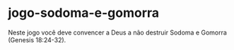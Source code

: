 # jogo-sodoma-e-gomorra
Neste jogo você deve convencer a Deus a não destruir Sodoma e Gomorra (Genesis 18:24-32).
